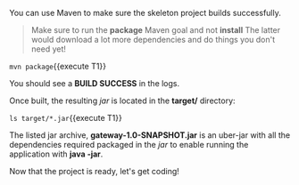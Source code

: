 You can use Maven to make sure the skeleton project builds successfully. 

> Make sure to run the **package** Maven goal and not **install** The latter would 
> download a lot more dependencies and do things you don't need yet!

`mvn package`{{execute T1}}

You should see a **BUILD SUCCESS** in the logs.

Once built, the resulting *jar* is located in the **target/** directory:

`ls target/*.jar`{{execute T1}}

The listed jar archive, **gateway-1.0-SNAPSHOT.jar** is an uber-jar with all the 
dependencies required packaged in the *jar* to enable running the application with **java -jar**.

Now that the project is ready, let's get coding!
